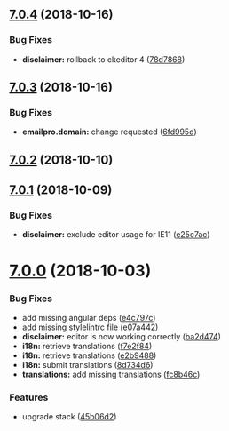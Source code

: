 <a name="7.0.4"></a>
## [7.0.4](https://github.com/ovh-ux/ovh-module-emailpro/compare/v7.0.3...v7.0.4) (2018-10-16)


### Bug Fixes

* **disclaimer:** rollback to ckeditor 4 ([78d7868](https://github.com/ovh-ux/ovh-module-emailpro/commit/78d7868))



<a name="7.0.3"></a>
## [7.0.3](https://github.com/ovh-ux/ovh-module-emailpro/compare/v7.0.2...v7.0.3) (2018-10-16)


### Bug Fixes

* **emailpro.domain:** change requested ([6fd995d](https://github.com/ovh-ux/ovh-module-emailpro/commit/6fd995d))



<a name="7.0.2"></a>
## [7.0.2](https://github.com/ovh-ux/ovh-module-emailpro/compare/v7.0.1...v7.0.2) (2018-10-10)



<a name="7.0.1"></a>
## [7.0.1](https://github.com/ovh-ux/ovh-module-emailpro/compare/v7.0.0...v7.0.1) (2018-10-09)


### Bug Fixes

* **disclaimer:** exclude editor usage for IE11 ([e25c7ac](https://github.com/ovh-ux/ovh-module-emailpro/commit/e25c7ac))



<a name="7.0.0"></a>
# [7.0.0](https://github.com/ovh-ux/ovh-module-emailpro/compare/v6.0.0...v7.0.0) (2018-10-03)


### Bug Fixes

* add missing angular deps ([e4c797c](https://github.com/ovh-ux/ovh-module-emailpro/commit/e4c797c))
* add missing stylelintrc file ([e07a442](https://github.com/ovh-ux/ovh-module-emailpro/commit/e07a442))
* **disclaimer:** editor is now working correctly ([ba2d474](https://github.com/ovh-ux/ovh-module-emailpro/commit/ba2d474))
* **i18n:** retrieve translations ([f7e2f84](https://github.com/ovh-ux/ovh-module-emailpro/commit/f7e2f84))
* **i18n:** retrieve translations ([e2b9488](https://github.com/ovh-ux/ovh-module-emailpro/commit/e2b9488))
* **i18n:** submit translations ([8d734d6](https://github.com/ovh-ux/ovh-module-emailpro/commit/8d734d6))
* **translations:** add missing translations ([fc8b46c](https://github.com/ovh-ux/ovh-module-emailpro/commit/fc8b46c))


### Features

* upgrade stack ([45b06d2](https://github.com/ovh-ux/ovh-module-emailpro/commit/45b06d2))



